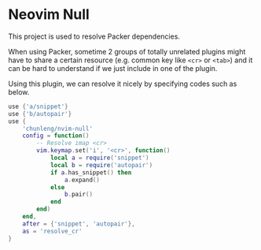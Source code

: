 # Neovim Null

This project is used to resolve Packer dependencies.

When using Packer, sometime 2 groups of totally unrelated plugins might have to
share a certain resource (e.g. common key like `<cr>` or `<tab>`) and it can be
hard to understand if we just include in one of the plugin.

Using this plugin, we can resolve it nicely by specifying codes such as below.

```lua
use {'a/snippet'}
use {'b/autopair'}
use {
    'chunleng/nvim-null'
    config = function()
        -- Resolve imap <cr>
        vim.keymap.set('i', '<cr>', function()
            local a = require('snippet')
            local b = require('autopair')
            if a.has_snippet() then
                a.expand()
            else
                b.pair()
            end
        end)
    end,
    after = {'snippet', 'autopair'},
    as = 'resolve_cr'
}
```
